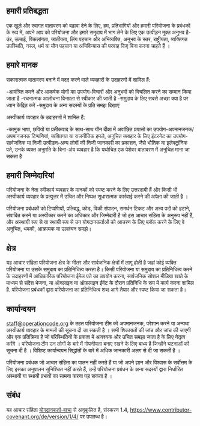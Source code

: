 ## हमारी प्रतिबद्धता

एक खुले और स्वागत वातावरण को बढ़ावा देने के लिए, हम, प्रतिभागियों और हमारी परियोजना के प्रबंधकों के रूप में, अपने आप को परियोजना और हमारे समुदाय में भाग लेने के लिए एक उत्पीड़न मुक्त अनुभव है-उंर, ऊंचाई, विकलांगता, जातीयता, लिंग पहचान और अभिव्यक्ति, अनुभव के स्तर, राष्ट्रीयता, व्यक्तिगत उपस्थिति, नस्ल, धर्म या यौन पहचान या अभिविन्यास की परवाह किए बिना करना चाहते हैं ।

## हमारे मानक

सकारात्मक वातावरण बनाने में मदद करने वाले व्यवहारों के उदाहरणों में शामिल हैं:

-आमंत्रित करने और आकर्षक योगों का उपयोग-विचारों और अनुभवों को विचलित करने का सम्मान किया जाता है -रचनात्मक आलोचना विनम्रता से स्वीकार की जाती है -समुदाय के लिए सबसे अच्छा क्या है पर ध्यान केंद्रित करें -समुदाय के अन्य सदस्यों के प्रति समझ दिखाएं

अस्वीकार्य व्यवहार के उदाहरणों में शामिल हैं:

-कामुक भाषा, छवियों या प्रतीकवाद के साथ-साथ यौन दीक्षा में अवांछित प्रयासों का उपयोग-अपमानजनक/अपमानजनक टिप्पणियां, व्यक्तिगत या राजनीतिक हमले, अनुचित व्यवहार के लिए इंटरनेट का उपयोग-सार्वजनिक या निजी उत्पीड़न-अन्य लोगों की निजी जानकारी का प्रकाशन, जैसे भौतिक या इलेक्ट्रॉनिक पते, उनके व्यक्त अनुमति के बिना-अंय व्यवहार है कि यथोचित एक पेशेवर वातावरण में अनुचित माना जा सकता है

##  हमारी जिम्मेदारियां

परियोजना के नेता स्वीकार्य व्यवहार के मानकों को स्पष्ट करने के लिए उत्तरदायी हैं और किसी भी अस्वीकार्य व्यवहार के प्रत्युत्तर में उचित और निष्पक्ष सुधारात्मक कार्रवाई करने की अपेक्षा की जाती है ।

परियोजना प्रबंधकों को टिप्पणियों, प्रतिबद्ध, कोड, विकी संपादन, समर्थन टिकट और अन्य पदों को हटाने, संपादित करने या अस्वीकार करने का अधिकार और जिम्मेदारी है जो इस आचार संहिता के अनुरूप नहीं हैं, और अस्थायी रूप से या स्थायी रूप से उन योगदानकर्ताओं को आचरण के लिए ब्लॉक करने के लिए वे अनुचित, धमकी, आक्रामक या उल्लंघन समझे।

## क्षेत्र

यह आचार संहिता परियोजना क्षेत्र के भीतर और सार्वजनिक क्षेत्रों में लागू होती है जहां कोई व्यक्ति परियोजना या उसके समुदाय का प्रतिनिधित्व करता है। किसी परियोजना या समुदाय का प्रतिनिधित्व करने के उदाहरणों में आधिकारिक परियोजना ईमेल पते का उपयोग करना, सार्वजनिक सोशल मीडिया खाते के माध्यम से संदेश भेजना, या ऑनलाइन या ऑफ़लाइन ईवेंट के दौरान प्रतिनिधि के रूप में कार्य करना शामिल है. परियोजना प्रबंधकों द्वारा परियोजना का प्रतिनिधित्व शब्द आगे तैयार और स्पष्ट किया जा सकता है।

## कार्यान्वयन

[staff@operationcode.org](staff@operationcode.org) के तहत परियोजना टीम को अपमानजनक, परेशान करने या अन्यथा अस्वीकार्य व्यवहार के मामलों की सूचना दी जा सकती है । सभी शिकायतों की जांच और जांच की जाएगी और एक प्रतिक्रिया है जो परिस्थितियों के प्रकाश में आवश्यक और उचित समझा जाता है के लिए नेतृत्व करेंगे । परियोजना टीम उन लोगों के बारे में गोपनीयता बनाए रखने के लिए बाध्य है जिन्होंने घटनाओं की सूचना दी है । विशिष्ट कार्यान्वयन सिद्धांतों के बारे में अधिक जानकारी अलग से दी जा सकती है ।

परियोजना प्रबंधक जो आचार संहिता का पालन नहीं करते हैं या जो अपने ज्ञान और विश्वास के सर्वोत्तम के लिए इसका अनुपालन सुनिश्चित नहीं करते हैं, उन्हें परियोजना प्रबंधन के अन्य सदस्यों द्वारा निर्धारित अस्थायी या स्थायी प्रभावों का सामना करना पड़ सकता है ।

## संबंध

यह आचार संहिता [योगदानकर्ता-वाचा](https://contributor-covenant.org) से अनुकूलित है, संस्करण 1.4, https://www.contributor-covenant.org/de/version/1/4/ पर उपलब्ध है।
